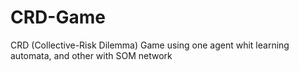 # CRD-Game
CRD (Collective-Risk Dilemma) Game using one agent whit learning automata, and other with SOM network
